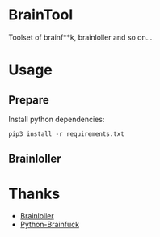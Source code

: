 # BrainTool
Toolset of brainf**k, brainloller and so on...

# Usage
## Prepare
Install python dependencies:

```shell
pip3 install -r requirements.txt
```

## Brainloller

# Thanks
- [Brainloller](https://github.com/alexnurin/Brainloller.git)
- [Python-Brainfuck](https://github.com/pocmo/Python-Brainfuck.git)
